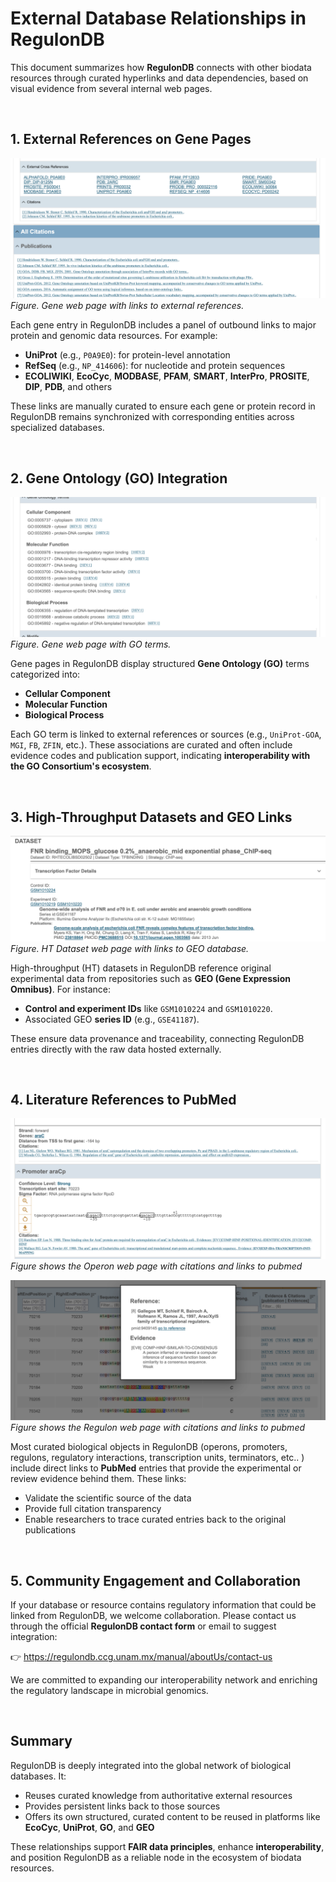 # External Database Relationships in RegulonDB

This document summarizes how **RegulonDB** connects with other biodata resources through curated hyperlinks and data dependencies, based on visual evidence from several internal web pages.

<br>

## 1. External References on Gene Pages

![](./gene-webpage-externaldblinks.png)
*Figure. Gene web page with links to external references.*

Each gene entry in RegulonDB includes a panel of outbound links to major protein and genomic data resources. For example:

- **UniProt** (e.g., `P0A9E0`): for protein-level annotation
- **RefSeq** (e.g., `NP_414606`): for nucleotide and protein sequences
- **ECOLIWIKI**, **EcoCyc**, **MODBASE**, **PFAM**, **SMART**, **InterPro**, **PROSITE**, **DIP**, **PDB**, and others

These links are manually curated to ensure each gene or protein record in RegulonDB remains synchronized with corresponding entities across specialized databases.


<br>

## 2. Gene Ontology (GO) Integration

![](./gene-webpage-go-links.png)
*Figure. Gene web page with GO terms.*



Gene pages in RegulonDB display structured **Gene Ontology (GO)** terms categorized into:  

- **Cellular Component**
- **Molecular Function**
- **Biological Process**

Each GO term is linked to external references or sources (e.g., `UniProt-GOA`, `MGI`, `FB`, `ZFIN`, etc.). These associations are curated and often include evidence codes and publication support, indicating **interoperability with the GO Consortium's ecosystem**.


<br>

## 3. High-Throughput Datasets and GEO Links


![](./htdatasets-webpage_geo-link.png)
*Figure. HT Dataset web page with links to GEO database.*


High-throughput (HT) datasets in RegulonDB reference original experimental data from repositories such as **GEO (Gene Expression Omnibus)**. For instance:

- **Control and experiment IDs** like `GSM1010224` and `GSM1010220`. 
- Associated GEO **series ID** (e.g., `GSE41187`). 

These ensure data provenance and traceability, connecting RegulonDB entries directly with the raw data hosted externally.


<br>

## 4. Literature References to PubMed

![](./operon-webpage-_pubmed-link.png)
*Figure shows the Operon web page with citations and links to pubmed*

![](./regulon_webpage-pubmed-link.png)
*Figure shows the Regulon web page with citations and links to pubmed*




Most curated biological objects in RegulonDB (operons, promoters, regulons, regulatory interactions, transcription units, terminators, etc.. ) include direct links to **PubMed** entries that provide the experimental or review evidence behind them. These links:

- Validate the scientific source of the data
- Provide full citation transparency
- Enable researchers to trace curated entries back to the original publications


<br>

## 5. Community Engagement and Collaboration

If your database or resource contains regulatory information that could be linked from RegulonDB, we welcome collaboration. Please contact us through the official **RegulonDB contact form** or email to suggest integration:

👉 https://regulondb.ccg.unam.mx/manual/aboutUs/contact-us

We are committed to expanding our interoperability network and enriching the regulatory landscape in microbial genomics.


<br>

## Summary

RegulonDB is deeply integrated into the global network of biological databases. It:
- Reuses curated knowledge from authoritative external resources
- Provides persistent links back to those sources
- Offers its own structured, curated content to be reused in platforms like **EcoCyc**, **UniProt**, **GO**, and **GEO**

These relationships support **FAIR data principles**, enhance **interoperability**, and position RegulonDB as a reliable node in the ecosystem of biodata resources.
